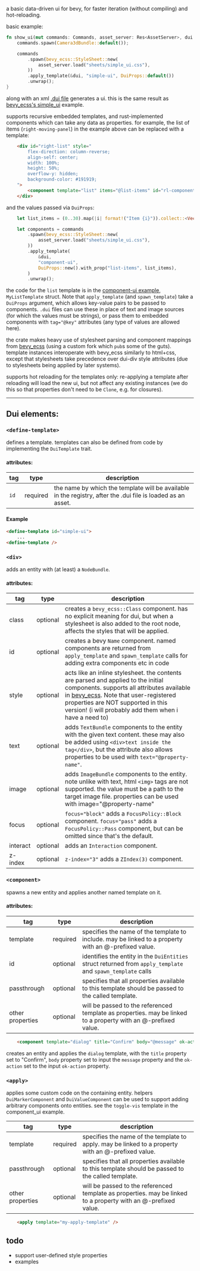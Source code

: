 a basic data-driven ui for bevy, for faster iteration (without compiling) and hot-reloading.

basic example:
```rs
fn show_ui(mut commands: Commands, asset_server: Res<AssetServer>, dui: Res<DuiRegistry>) {
    commands.spawn(Camera3dBundle::default());

    commands
        .spawn(bevy_ecss::StyleSheet::new(
            asset_server.load("sheets/simple_ui.css"),
        ))
        .apply_template(&dui, "simple-ui", DuiProps::default())
        .unwrap();
}
```

along with an xml [.dui file](assets/components/simple-ui.dui) generates a ui. this is the same result as [bevy_ecss's simple_ui](https://github.com/afonsolage/bevy_ecss/blob/main/examples/simple_ui.rs) example.

supports recursive embedded templates, and rust-implemented components which can take any data as properties. for example, the list of items (`right-moving-panel`) in the example above can be replaced with a template:
```html
    <div id="right-list" style="
        flex-direction: column-reverse;
        align-self: center;
        width: 100%;
        height: 50%;
        overflow-y: hidden;
        background-color: #191919;
    ">
        <component template="list" items="@list-items" id="rl-component" />
    </div>
```
and the values passed via `DuiProps`:
```rs
    let list_items = (0..30).map(|i| format!("Item {i}")).collect::<Vec<_>>();

    let components = commands
        .spawn(bevy_ecss::StyleSheet::new(
            asset_server.load("sheets/simple_ui.css"),
        ))
        .apply_template(
            &dui,
            "component-ui",
            DuiProps::new().with_prop("list-items", list_items),
        )
        .unwrap();
```

the code for the `list` template is in the [component-ui example](examples/component_ui.rs), `MyListTemplate` struct. Note that `apply_template` (and `spawn_template`) take a `DuiProps` argument, which allows key-value pairs to be passed to components. `.dui` files can use these in place of text and image sources (for which the values must be strings), or pass them to embedded components with `tag="@key"` attributes (any type of values are allowed here).

the crate makes heavy use of stylesheet parsing and component mappings from [bevy_ecss](https://github.com/afonsolage/bevy_ecss) (using a custom fork which `pub`s some of the guts). template instances interoperate with bevy_ecss similarly to html+css, except that stylesheets take precedence over dui-div style attributes (due to stylesheets being applied by later systems).

supports hot reloading for the templates only: re-applying a template after reloading will load the new ui, but not affect any existing instances (we do this so that properties don't need to be `Clone`, e.g. for closures).

---

## Dui elements:

### `<define-template>`

defines a template. templates can also be defined from code by implementing the `DuiTemplate` trait.

#### attributes:
tag | type | description
--- | --- | ---
`id` | required | the name by which the template will be available in the registry, after the .dui file is loaded as an asset.

#### Example

```html
<define-template id="simple-ui">
    ...
<define-template />
```

### `<div>` 

adds an entity with (at least) a `NodeBundle`.

#### attributes:
tag | type | description
--- | --- | ---
class | optional | creates a `bevy_ecss::Class` component. has no explicit meaning for dui, but when a stylesheet is also added to the root node, affects the styles that will be applied.
id | optional | creates a bevy `Name` component. named components are returned from `apply_template` and `spawn_template` calls for adding extra components etc in code
style | optional | acts like an inline stylesheet. the contents are parsed and applied to the initial components. supports all attributes available in [bevy_ecss](https://afonsolage.github.io/bevy_ecss/guide_properties.html). Note that user-registered properties are NOT supported in this version! (i will probably add them when i have a need to)
text | optional | adds `TextBundle` components to the entity with the given text content. these may also be added using `<div>text inside the tag</div>`, but the attribute also allows properties to be used with `text="@property-name"`.
image | optional | adds `ImageBundle` components to the entity. note unlike with text, html `<img>` tags are not supported. the value must be a path to the target image file. properties can be used with image="@property-name"
focus | optional | `focus="block"` adds a `FocusPolicy::Block` component. `focus="pass"` adds a `FocusPolicy::Pass` component, but can be omitted since that's the default.
interact | optional | adds an `Interaction` component.
z-index | optional | `z-index="3"` adds a `ZIndex(3)` component.

### `<component>`

spawns a new entity and applies another named template on it.

#### attributes:

tag | type | description
--- | --- | ---
template | required | specifies the name of the template to include. may be linked to a property with an @-prefixed value.
id | optional | identifies the entity in the `DuiEntities` struct returned from `apply_template` and `spawn_template` calls
passthrough | optional | specifies that all properties available to this template should be passed to the called template.
other properties | optional | will be passed to the referenced template as properties. may be linked to a property with an @-prefixed value.

```html
    <component template="dialog" title="Confirm" body="@message" ok-action="@ok-action" />
```

creates an entity and applies the `dialog` template, with the `title` property set to "Confirm", `body` property set to input the `message` property and the `ok-action` set to the input `ok-action` property.

### `<apply>`

applies some custom code on the containing entity. helpers `DuiMarkerComponent` and `DuiValueComponent` can be used to support adding arbitrary components onto entities. see the `toggle-vis` template in the component_ui example.

tag | type | description
--- | --- | ---
template | required | specifies the name of the template to apply. may be linked to a property with an @-prefixed value.
passthrough | optional | specifies that all properties available to this template should be passed to the called template.
other properties | optional | will be passed to the referenced template as properties. may be linked to a property with an @-prefixed value.

```html
    <apply template="my-apply-template" />
```

## todo

- support user-defined style properties
- examples
